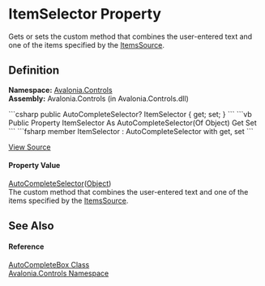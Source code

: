 # ItemSelector Property


Gets or sets the custom method that combines the user-entered text and one of the items specified by the <a href="P_Avalonia_Controls_AutoCompleteBox_ItemsSource">ItemsSource</a>.



## Definition
**Namespace:** <a href="N_Avalonia_Controls">Avalonia.Controls</a>  
**Assembly:** Avalonia.Controls (in Avalonia.Controls.dll)

<Tabs groupId="api-code-preview">
<TabItem value="csharp" label="C#">
```csharp
public AutoCompleteSelector<Object>? ItemSelector { get; set; }
```
</TabItem>
<TabItem value="vb" label="VB">
```vb
Public Property ItemSelector As AutoCompleteSelector(Of Object)
	Get
	Set
```
</TabItem>
<TabItem value="fsharp" label="F#">
```fsharp
member ItemSelector : AutoCompleteSelector<Object> with get, set
```
</TabItem>
</Tabs>



<a href="https://github.com/AvaloniaUI/Avalonia/tree/master/src/Avalonia.Controls/AutoCompleteBox/AutoCompleteBox.Properties.cs#L450" title="View the source code">View Source</a>



#### Property Value
<a href="T_Avalonia_Controls_AutoCompleteSelector_1">AutoCompleteSelector</a>(<a href="https://learn.microsoft.com/dotnet/api/system.object" target="_blank" rel="noopener noreferrer">Object</a>)  
The custom method that combines the user-entered text and one of the items specified by the <a href="P_Avalonia_Controls_AutoCompleteBox_ItemsSource">ItemsSource</a>.

## See Also


#### Reference
<a href="T_Avalonia_Controls_AutoCompleteBox">AutoCompleteBox Class</a>  
<a href="N_Avalonia_Controls">Avalonia.Controls Namespace</a>  

